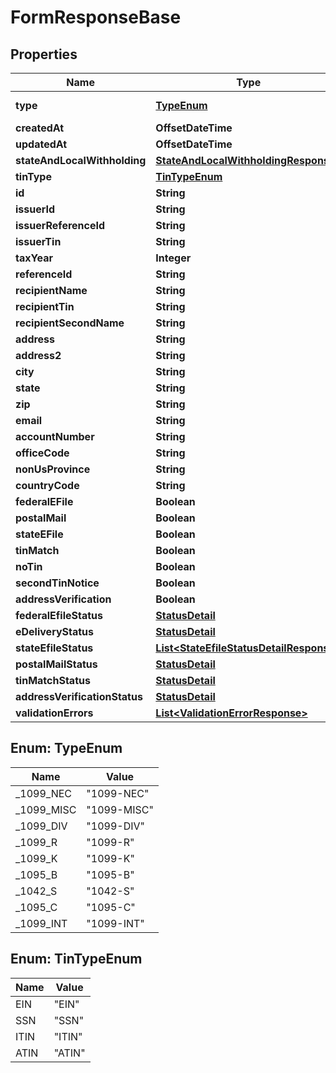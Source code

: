 

# FormResponseBase


## Properties

| Name | Type | Description | Notes |
|------------ | ------------- | ------------- | -------------|
|**type** | [**TypeEnum**](#TypeEnum) |  |  [optional] [readonly] |
|**createdAt** | **OffsetDateTime** |  |  [optional] |
|**updatedAt** | **OffsetDateTime** |  |  [optional] |
|**stateAndLocalWithholding** | [**StateAndLocalWithholdingResponse**](StateAndLocalWithholdingResponse.md) |  |  [optional] |
|**tinType** | [**TinTypeEnum**](#TinTypeEnum) |  |  [optional] |
|**id** | **String** |  |  [optional] |
|**issuerId** | **String** |  |  [optional] |
|**issuerReferenceId** | **String** |  |  [optional] |
|**issuerTin** | **String** |  |  [optional] |
|**taxYear** | **Integer** |  |  [optional] |
|**referenceId** | **String** |  |  [optional] |
|**recipientName** | **String** |  |  [optional] |
|**recipientTin** | **String** |  |  [optional] |
|**recipientSecondName** | **String** |  |  [optional] |
|**address** | **String** |  |  [optional] |
|**address2** | **String** |  |  [optional] |
|**city** | **String** |  |  [optional] |
|**state** | **String** |  |  [optional] |
|**zip** | **String** |  |  [optional] |
|**email** | **String** |  |  [optional] |
|**accountNumber** | **String** |  |  [optional] |
|**officeCode** | **String** |  |  [optional] |
|**nonUsProvince** | **String** |  |  [optional] |
|**countryCode** | **String** |  |  [optional] |
|**federalEFile** | **Boolean** |  |  [optional] |
|**postalMail** | **Boolean** |  |  [optional] |
|**stateEFile** | **Boolean** |  |  [optional] |
|**tinMatch** | **Boolean** |  |  [optional] |
|**noTin** | **Boolean** |  |  [optional] |
|**secondTinNotice** | **Boolean** |  |  [optional] |
|**addressVerification** | **Boolean** |  |  [optional] |
|**federalEfileStatus** | [**StatusDetail**](StatusDetail.md) |  |  [optional] |
|**eDeliveryStatus** | [**StatusDetail**](StatusDetail.md) |  |  [optional] |
|**stateEfileStatus** | [**List&lt;StateEfileStatusDetailResponse&gt;**](StateEfileStatusDetailResponse.md) |  |  [optional] |
|**postalMailStatus** | [**StatusDetail**](StatusDetail.md) |  |  [optional] |
|**tinMatchStatus** | [**StatusDetail**](StatusDetail.md) |  |  [optional] |
|**addressVerificationStatus** | [**StatusDetail**](StatusDetail.md) |  |  [optional] |
|**validationErrors** | [**List&lt;ValidationErrorResponse&gt;**](ValidationErrorResponse.md) |  |  [optional] |



## Enum: TypeEnum

| Name | Value |
|---- | -----|
| _1099_NEC | &quot;1099-NEC&quot; |
| _1099_MISC | &quot;1099-MISC&quot; |
| _1099_DIV | &quot;1099-DIV&quot; |
| _1099_R | &quot;1099-R&quot; |
| _1099_K | &quot;1099-K&quot; |
| _1095_B | &quot;1095-B&quot; |
| _1042_S | &quot;1042-S&quot; |
| _1095_C | &quot;1095-C&quot; |
| _1099_INT | &quot;1099-INT&quot; |



## Enum: TinTypeEnum

| Name | Value |
|---- | -----|
| EIN | &quot;EIN&quot; |
| SSN | &quot;SSN&quot; |
| ITIN | &quot;ITIN&quot; |
| ATIN | &quot;ATIN&quot; |



